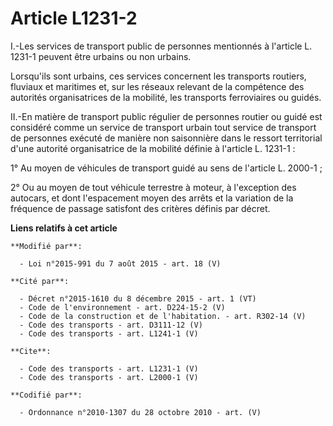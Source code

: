 # Article L1231-2

I.-Les services de transport public de personnes mentionnés à l'article L. 1231-1 peuvent être urbains ou non urbains. 

Lorsqu'ils sont urbains, ces services concernent les transports routiers, fluviaux et maritimes et, sur les réseaux relevant
de la compétence des autorités organisatrices de la mobilité, les transports ferroviaires ou guidés. 

II.-En matière de transport public régulier de personnes routier ou guidé est considéré comme un service de transport urbain
tout service de transport de personnes exécuté de manière non saisonnière dans le ressort territorial d'une autorité
organisatrice de la mobilité définie à l'article L. 1231-1 : 

1° Au moyen de véhicules de transport guidé au sens de l'article L. 2000-1 ; 

2° Ou au moyen de tout véhicule terrestre à moteur, à l'exception des autocars, et dont l'espacement moyen des arrêts et la
variation de la fréquence de passage satisfont des critères définis par décret.

**Liens relatifs à cet article**

	**Modifié par**:

	  - Loi n°2015-991 du 7 août 2015 - art. 18 (V)

	**Cité par**:

	  - Décret n°2015-1610 du 8 décembre 2015 - art. 1 (VT)
	  - Code de l'environnement - art. D224-15-2 (V)
	  - Code de la construction et de l'habitation. - art. R302-14 (V)
	  - Code des transports - art. D3111-12 (V)
	  - Code des transports - art. L1241-1 (V)

	**Cite**:

	  - Code des transports - art. L1231-1 (V)
	  - Code des transports - art. L2000-1 (V)

	**Codifié par**:

	  - Ordonnance n°2010-1307 du 28 octobre 2010 - art. (V)
